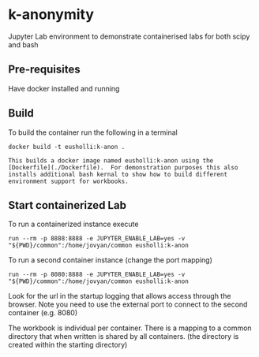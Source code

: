# k-anonymity

Jupyter Lab environment to demonstrate containerised labs for both scipy and bash

## Pre-requisites

Have docker installed and running

## Build

To build the container run the following in a terminal

```/bin/sh
docker build -t eusholli:k-anon .

This builds a docker image named eusholli:k-anon using the [Dockerfile](./Dockerfile).  For demonstration purposes this also installs additional bash kernal to show how to build different environment support for workbooks.
```

## Start containerized Lab

To run a containerized instance execute

```/bin/sh
run --rm -p 8888:8888 -e JUPYTER_ENABLE_LAB=yes -v "${PWD}/common":/home/jovyan/common eusholli:k-anon
```

To run a second container instance (change the port mapping)

```/bin/sh
run --rm -p 8080:8888 -e JUPYTER_ENABLE_LAB=yes -v "${PWD}/common":/home/jovyan/common eusholli:k-anon
```

Look for the url in the startup logging that allows access through the browser. Note you need to use the external port to connect to the second container (e.g. 8080)

The workbook is individual per container. There is a mapping to a common directory that when written is shared by all containers. (the directory is created within the starting directory)
